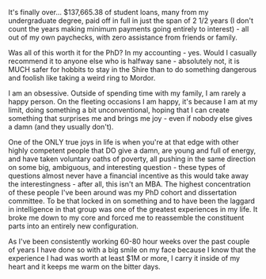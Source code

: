 It's finally over... $137,665.38 of student loans, many from my undergraduate degree, paid off in full in just the span of 2 1/2 years (I don't count the years making minimum payments going entirely to interest) - all out of my own paychecks, with zero assistance from friends or family.

Was all of this worth it for the PhD? In my accounting - yes. Would I casually recommend it to anyone else who is halfway sane - absolutely not, it is MUCH safer for hobbits to stay in the Shire than to do something dangerous and foolish like taking a weird ring to Mordor.

I am an obsessive. Outside of spending time with my family, I am rarely a happy person. On the fleeting occasions I am happy, it's because I am at my limit, doing something a bit unconventional, hoping that I can create something that surprises me and brings me joy - even if nobody else gives a damn (and they usually don't).

One of the ONLY true joys in life is when you're at that edge with other highly competent people that DO give a damn, are young and full of energy, and have taken voluntary oaths of poverty, all pushing in the same direction on some big, ambiguous, and interesting question - these types of questions almost never have a financial incentive as this would take away the interestingness - after all, this isn't an MBA. The highest concentration of these people I've been around was my PhD cohort and dissertation committee. To be that locked in on something and to have been the laggard in intelligence in that group was one of the greatest experiences in my life. It broke me down to my core and forced me to reassemble the constituent parts into an entirely new configuration.

As I've been consistently working 60-80 hour weeks over the past couple of years I have done so with a big smile on my face because I know that the experience I had was worth at least $1M or more, I carry it inside of my heart and it keeps me warm on the bitter days.
